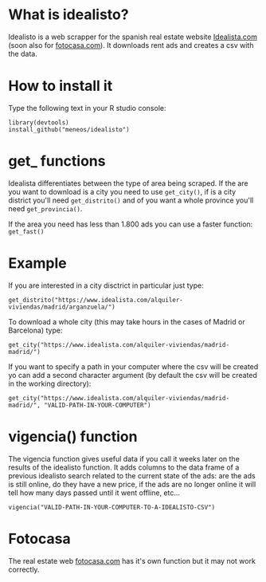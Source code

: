 # What is idealisto?
Idealisto is a web scrapper for the spanish real estate website [Idealista.com](https://www.idealista.com/) (soon also for [fotocasa.com](https://www.fotocasa.es/es/)). It downloads rent ads and creates a csv with the data.


# How to install it
Type the following text in your R studio console:

```
library(devtools)
install_github("meneos/idealisto")
```

# get_ functions

Idealista differentiates between the type of area being scraped. If the are you want to download is a city you need to use ```get_city()```, if is a city district you'll need ```get_distrito()``` and of you want a whole province you'll need ```get_provincia()```.

If the area you need has less than 1.800 ads you can use a faster function: ```get_fast()```

# Example

If you are interested in a city disctrict in particular just type:
```
get_distrito("https://www.idealista.com/alquiler-viviendas/madrid/arganzuela/")
```

To download a whole city (this may take hours in the cases of Madrid or Barcelona) type:
```
get_city("https://www.idealista.com/alquiler-viviendas/madrid-madrid/")
```

If you want to specify a path in your computer where the csv will be created yo can add a second character argument (by default the csv will be created in the working directory):

```
get_city("https://www.idealista.com/alquiler-viviendas/madrid-madrid/", "VALID-PATH-IN-YOUR-COMPUTER")
```

# vigencia() function
The vigencia function gives useful data if you call it weeks later on the results of the idealisto function. It adds columns to the data frame of a previous idealisto search related to the current state of the ads: are the ads is still online, do they have a new price, if the ads are no longer online it will tell how many days passed until it went offline, etc...

```
vigencia("VALID-PATH-IN-YOUR-COMPUTER-TO-A-IDEALISTO-CSV")
```


# Fotocasa

The real estate web [fotocasa.com](https://www.fotocasa.es/es/) has it's own function but it may not work correctly.
